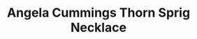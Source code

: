 ---
title: Angela Cummings Thorn Sprig Necklace
description: 'This lovely arrangement of 36 Akoya Pearls recalls a circlet crown with golden, sculpted tendrils - a collar necklace that frames the face with luminous warmth.'
specs: '8.75 - 6mm Akoya Cultured Pearls, set in 18K Yellow Gold.'
images:
  - image_path: /uploads/angela-cummings-for-assael-thorn-sprig-necklace.png
_category:
order_number: 27
categories:
  - necklaces
---